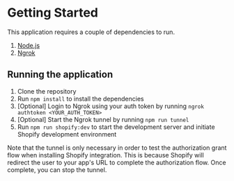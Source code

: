 # Getting Started

This application requires a couple of dependencies to run.

1. [Node.js](https://nodejs.org/en/)
2. [Ngrok](https://ngrok.com/docs/get-started/install/install-ngrok)

## Running the application

1. Clone the repository
2. Run `npm install` to install the dependencies
3. [Optional] Login to Ngrok using your auth token by running `ngrok authtoken <YOUR_AUTH_TOKEN>`
4. [Optional] Start the Ngrok tunnel by running `npm run tunnel`
5. Run `npm run shopify:dev` to start the development server and initiate Shopify development environment

Note that the tunnel is only necessary in order to test the authorization grant flow when installing Shopify integration. This is because Shopify will redirect the user to your app's URL to complete the authorization flow. Once complete, you can stop the tunnel.
